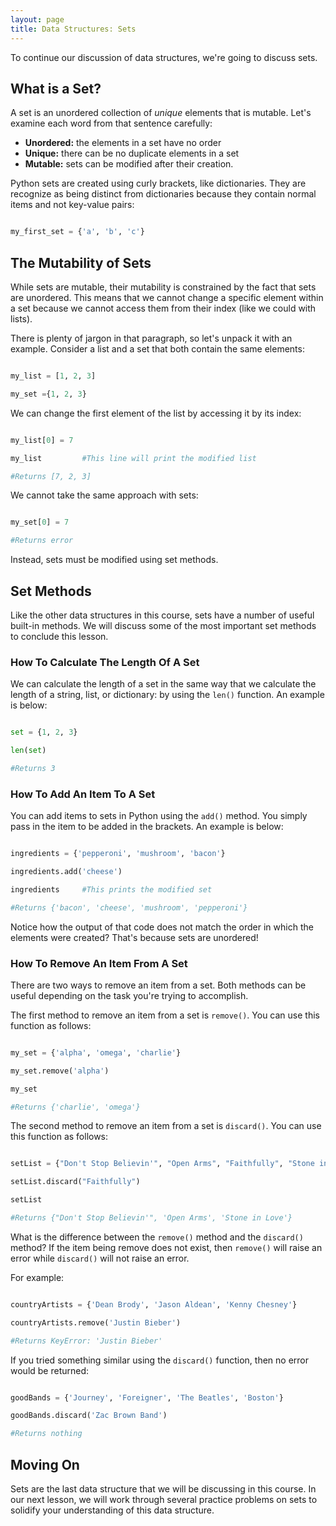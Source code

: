 ```yaml
---
layout: page
title: Data Structures: Sets
---
```


To continue our discussion of data structures, we're going to discuss sets. 


## What is a Set?

A set is an unordered collection of _unique_ elements that is mutable. Let's examine each word from that sentence carefully:



*   **Unordered:** the elements in a set have no order
*   **Unique:** there can be no duplicate elements in a set
*   **Mutable:** sets can be modified after their creation. 

Python sets are created using curly brackets, like dictionaries. They are recognize as being distinct from dictionaries because they contain normal items and not key-value pairs:

```python

my_first_set = {'a', 'b', 'c'}

```


## The Mutability of Sets

While sets are mutable, their mutability is constrained by the fact that sets are unordered. This means that we cannot change a specific element within a set because we cannot access them from their index (like we could with lists).

There is plenty of jargon in that paragraph, so let's unpack it with an example. Consider a list and a set that both contain the same elements:

```python

my_list = [1, 2, 3]

my_set ={1, 2, 3}

```

We can change the first element of the list by accessing it by its index:

```python

my_list[0] = 7

my_list			#This line will print the modified list

#Returns [7, 2, 3]

```

We cannot take the same approach with sets:

```python

my_set[0] = 7

#Returns error

```

Instead, sets must be modified using set methods.


## Set Methods

Like the other data structures in this course, sets have a number of useful built-in methods. We will discuss some of the most important set methods to conclude this lesson.


### How To Calculate The Length Of A Set

We can calculate the length of a set in the same way that we calculate the length of a string, list, or dictionary: by using the `len()` function. An example is below:

```python

set = {1, 2, 3}

len(set)

#Returns 3

```

### How To Add An Item To A Set

You can add items to sets in Python using the `add()` method. You simply pass in the item to be added in the brackets. An example is below:

```python

ingredients = {'pepperoni', 'mushroom', 'bacon'}

ingredients.add('cheese')

ingredients		#This prints the modified set

#Returns {'bacon', 'cheese', 'mushroom', 'pepperoni'}

```

Notice how the output of that code does not match the order in which the elements were created? That's because sets are unordered!

### How To Remove An Item From A Set 

There are two ways to remove an item from a set. Both methods can be useful depending on the task you're trying to accomplish.

The first method to remove an item from a set is `remove()`. You can use this function as follows:

```python

my_set = {'alpha', 'omega', 'charlie'}

my_set.remove('alpha')

my_set

#Returns {'charlie', 'omega'}

```

The second method to remove an item from a set is `discard()`. You can use this function as follows:

```python

setList = {"Don't Stop Believin'", "Open Arms", "Faithfully", "Stone in Love"}

setList.discard("Faithfully")

setList

#Returns {"Don't Stop Believin'", 'Open Arms', 'Stone in Love'}

```

What is the difference between the `remove()` method and the `discard()` method? If the item being remove does not exist, then `remove()` will raise an error while `discard()` will not raise an error. 

For example:

```python

countryArtists = {'Dean Brody', 'Jason Aldean', 'Kenny Chesney'}

countryArtists.remove('Justin Bieber')

#Returns KeyError: 'Justin Bieber'

```

If you tried something similar using the `discard()` function, then no error would be returned:

```python

goodBands = {'Journey', 'Foreigner', 'The Beatles', 'Boston'}

goodBands.discard('Zac Brown Band')

#Returns nothing

```


## Moving On

Sets are the last data structure that we will be discussing in this course. In our next lesson, we will work through several practice problems on sets to solidify your understanding of this data structure. 
